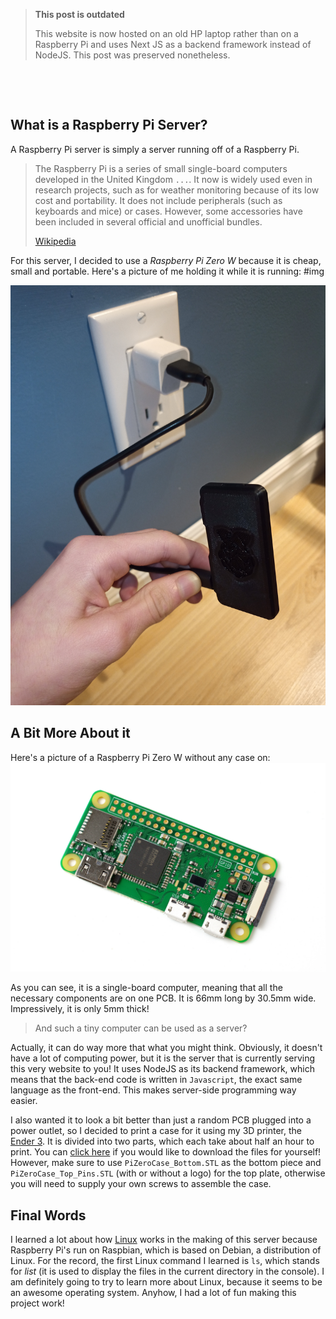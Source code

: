 > **This post is outdated**
>
> This website is now hosted on an old HP laptop rather than on a Raspberry Pi and uses Next JS as a backend framework instead of NodeJS. This post was preserved nonetheless.

&nbsp;

&nbsp;

## What is a Raspberry Pi Server?

A Raspberry Pi server is simply a server running off of a Raspberry Pi.

> The Raspberry Pi is a series of small single-board computers developed in the United Kingdom `...`. It now is widely used even in research projects, such as for weather monitoring because of its low cost and portability. It does not include peripherals (such as keyboards and mice) or cases. However, some accessories have been included in several official and unofficial bundles.
>
> [Wikipedia](https://en.wikipedia.org/wiki/Raspberry_Pi)

For this server, I decided to use a _Raspberry Pi Zero W_ because it is cheap, small and portable. Here's a picture of me holding it while it is running:
#img

![raspberry pi zero w running in 3d printed case](IMG_20200508_175632_3.jpg)

## A Bit More About it

Here's a picture of a Raspberry Pi Zero W without any case on:
![bare raspberry pi zero w](<Raspberry_Pi_Zero_W_(33209067455).jpg>)

As you can see, it is a single-board computer, meaning that all the necessary components are on one PCB. It is 66mm long by 30.5mm wide. Impressively, it is only 5mm thick!

> And such a tiny computer can be used as a server?

Actually, it can do way more that what you might think. Obviously, it doesn't have a lot of computing power, but it is the server that is currently serving this very website to you! It uses NodeJS as its backend framework, which means that the back-end code is written in `Javascript`, the exact same language as the front-end. This makes server-side programming way easier.

I also wanted it to look a bit better than just a random PCB plugged into a power outlet, so I decided to print a case for it using my 3D printer, the [Ender 3](https://www.creality3d.shop/products/creality3d-ender-3-pro-high-precision-3d-printer). It is divided into two parts, which each take about half an hour to print. You can [click here](https://www.thingiverse.com/thing:2962386) if you would like to download the files for yourself! However, make sure to use `PiZeroCase_Bottom.STL` as the bottom piece and `PiZeroCase_Top_Pins.STL` (with or without a logo) for the top plate, otherwise you will need to supply your own screws to assemble the case.

## Final Words

I learned a lot about how [Linux](https://www.linux.org/) works in the making of this server because Raspberry Pi's run on Raspbian, which is based on Debian, a distribution of Linux. For the record, the first Linux command I learned is `ls`, which stands for _list_ (it is used to display the files in the current directory in the console). I am definitely going to try to learn more about Linux, because it seems to be an awesome operating system. Anyhow, I had a lot of fun making this project work!
